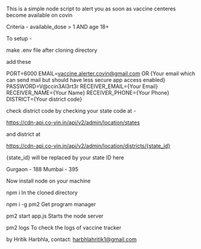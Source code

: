 This is a simple node script to alert you as soon as vaccine centeres become available on covin

Criteria - available_dose > 1 AND age 18+

To setup - 

make .env file after cloning directory

add these 

PORT=6000
EMAIL=vaccine.alerter.covin@gmail.com OR {Your email which can send mail but should have less secure app access enabled}
PASSWORD=V@ccin3Al3rt3r
RECEIVER_EMAIL={Your Email}
RECEIVER_NAME={Your Name}
RECEIVER_PHONE={Your Phone}
DISTRICT={Your district code}

check district code by checking your state code at -

https://cdn-api.co-vin.in/api/v2/admin/location/states

and district at

https://cdn-api.co-vin.in/api/v2/admin/location/districts/{state_id}

{state_id} will be replaced by your state ID here

Gurgaon - 188
Mumbai - 395

Now install node on your machine

npm i 
In the cloned directory

npm i -g pm2
Get program manager

pm2 start app.js
Starts the node server 

pm2 logs
To check the logs of vaccine tracker


by Hritik Harbhla, contact: harbhlahritik1@gmail.com